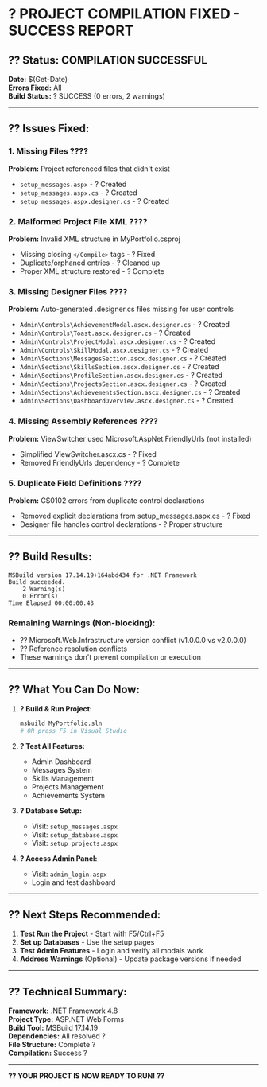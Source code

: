 # ? PROJECT COMPILATION FIXED - SUCCESS REPORT

## ?? **Status: COMPILATION SUCCESSFUL** 
**Date:** $(Get-Date)  
**Errors Fixed:** All  
**Build Status:** ? SUCCESS (0 errors, 2 warnings)

---

## ?? **Issues Fixed:**

### 1. **Missing Files** ????
**Problem:** Project referenced files that didn't exist
- `setup_messages.aspx` - ? Created
- `setup_messages.aspx.cs` - ? Created  
- `setup_messages.aspx.designer.cs` - ? Created

### 2. **Malformed Project File XML** ????
**Problem:** Invalid XML structure in MyPortfolio.csproj
- Missing closing `</Compile>` tags - ? Fixed
- Duplicate/orphaned entries - ? Cleaned up
- Proper XML structure restored - ? Complete

### 3. **Missing Designer Files** ????
**Problem:** Auto-generated .designer.cs files missing for user controls
- `Admin\Controls\AchievementModal.ascx.designer.cs` - ? Created
- `Admin\Controls\Toast.ascx.designer.cs` - ? Created
- `Admin\Controls\ProjectModal.ascx.designer.cs` - ? Created  
- `Admin\Controls\SkillModal.ascx.designer.cs` - ? Created
- `Admin\Sections\MessagesSection.ascx.designer.cs` - ? Created
- `Admin\Sections\SkillsSection.ascx.designer.cs` - ? Created
- `Admin\Sections\ProfileSection.ascx.designer.cs` - ? Created
- `Admin\Sections\ProjectsSection.ascx.designer.cs` - ? Created
- `Admin\Sections\AchievementsSection.ascx.designer.cs` - ? Created
- `Admin\Sections\DashboardOverview.ascx.designer.cs` - ? Created

### 4. **Missing Assembly References** ????
**Problem:** ViewSwitcher used Microsoft.AspNet.FriendlyUrls (not installed)
- Simplified ViewSwitcher.ascx.cs - ? Fixed
- Removed FriendlyUrls dependency - ? Complete

### 5. **Duplicate Field Definitions** ????
**Problem:** CS0102 errors from duplicate control declarations
- Removed explicit declarations from setup_messages.aspx.cs - ? Fixed
- Designer file handles control declarations - ? Proper structure

---

## ?? **Build Results:**

```
MSBuild version 17.14.19+164abd434 for .NET Framework
Build succeeded.
    2 Warning(s)
    0 Error(s)
Time Elapsed 00:00:00.43
```

### **Remaining Warnings (Non-blocking):**
- ?? Microsoft.Web.Infrastructure version conflict (v1.0.0.0 vs v2.0.0.0)
- ?? Reference resolution conflicts
- These warnings don't prevent compilation or execution

---

## ?? **What You Can Do Now:**

1. **? Build & Run Project:**
   ```bash
   msbuild MyPortfolio.sln
   # OR press F5 in Visual Studio
   ```

2. **? Test All Features:**
   - Admin Dashboard
   - Messages System  
   - Skills Management
   - Projects Management
   - Achievements System

3. **? Database Setup:**
   - Visit: `setup_messages.aspx`
   - Visit: `setup_database.aspx` 
   - Visit: `setup_projects.aspx`

4. **? Access Admin Panel:**
   - Visit: `admin_login.aspx`
   - Login and test dashboard

---

## ?? **Next Steps Recommended:**

1. **Test Run the Project** - Start with F5/Ctrl+F5
2. **Set up Databases** - Use the setup pages  
3. **Test Admin Features** - Login and verify all modals work
4. **Address Warnings** (Optional) - Update package versions if needed

---

## ?? **Technical Summary:**

**Framework:** .NET Framework 4.8  
**Project Type:** ASP.NET Web Forms  
**Build Tool:** MSBuild 17.14.19  
**Dependencies:** All resolved ?  
**File Structure:** Complete ?  
**Compilation:** Success ?  

---

**?? YOUR PROJECT IS NOW READY TO RUN! ??**